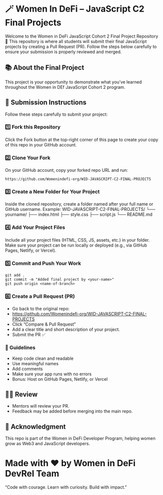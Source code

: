 # 🪄 Women In DeFi – JavaScript C2 Final Projects

Welcome to the Women in DeFi JavaScript Cohort 2 Final Project Repository 🎉
This repository is where all students will submit their final JavaScript projects by creating a Pull Request (PR).
Follow the steps below carefully to ensure your submission is properly reviewed and merged.

## 📚 About the Final Project
This project is your opportunity to demonstrate what you’ve learned throughout the Women in DEf JavaScript Cohort 2 program.

## 🧭 Submission Instructions
Follow these steps carefully to submit your project:
### 1️⃣ Fork this Repository
Click the Fork button at the top-right corner of this page to create your copy of this repo in your GitHub account.
### 2️⃣ Clone Your Fork
On your GitHub account, copy your forked repo URL and run:
```
https://github.com/Womenindefi-org/WID-JAVASCRIPT-C2-FINAL-PROJECTS
```

### 3️⃣ Create a New Folder for Your Project
Inside the cloned repository, create a folder named after your full name or GitHub username.
Example:
WID-JAVASCRIPT-C2-FINAL-PROJECTS/
└── yourname/
├── index.html
├── style.css
├── script.js
└── README.md
     

### 4️⃣ Add Your Project Files
Include all your project files (HTML, CSS, JS, assets, etc.) in your folder.
Make sure your project can be run locally or deployed (e.g., via GitHub Pages, Netlify, or Vercel).
### 5️⃣ Commit and Push Your Work
```
git add .
git commit -m "Added final project by <your-name>"
git push origin <name-of-branch>
```

### 6️⃣ Create a Pull Request (PR)
- Go back to the original repo:
- https://github.com/Womenindefi-org/WID-JAVASCRIPT-C2-FINAL-PROJECTS
- Click “Compare & Pull Request”
- Add a clear title and short description of your project.
- Submit the PR ✅


### 🌟 Guidelines
- Keep code clean and readable
- Use meaningful names
- Add comments
- Make sure your app runs with no errors
- Bonus: Host on GitHub Pages, Netlify, or Vercel

##  🧑‍⚖️ Review
- Mentors will review your PR.
- Feedback may be added before merging into the main repo.

## 💪 Acknowledgment
This repo is part of the Women in DeFi Developer Program, helping women grow as Web3 and JavaScript developers.

# Made with ❤️ by Women in DeFi DevRel Team
“Code with courage. Learn with curiosity. Build with impact.”
